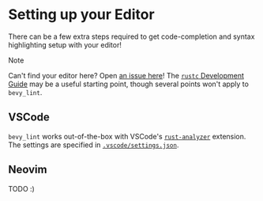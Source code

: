 # Setting up your Editor

There can be a few extra steps required to get code-completion and syntax highlighting setup with your editor!

> [!NOTE]
>
> Can't find your editor here? Open [an issue here]! The [`rustc` Development Guide] may be a useful starting point, though several points won't apply to `bevy_lint`.
>
> [an issue here]: https://github.com/TheBevyFlock/bevy_cli/issues
> [`rustc` Development Guide]: https://rustc-dev-guide.rust-lang.org/building/suggested.html#configuring-rust-analyzer-for-rustc

## VSCode

`bevy_lint` works out-of-the-box with VSCode's [`rust-analyzer`] extension. The settings are specified in [`.vscode/settings.json`].

[`rust-analyzer`]: https://marketplace.visualstudio.com/items?itemName=rust-lang.rust-analyzer
[`.vscode/settings.json`]: ../../../.vscode/settings.json

## Neovim

TODO :)
